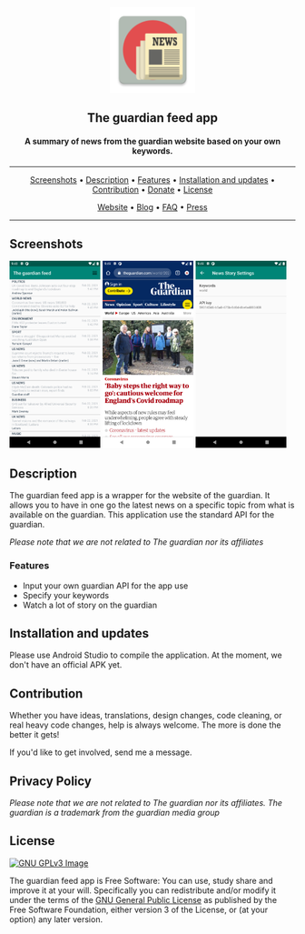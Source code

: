 <p align="center"><img src="app/src/main/res/mipmap-xxhdpi/ic_launcher.png" width="150"></p> 
<h2 align="center"><b>The guardian feed app</b></h2>
<h4 align="center">A summary of news from the guardian website based on your own keywords.</h4>


<hr>
<p align="center"><a href="#screenshots">Screenshots</a> &bull; <a href="#description">Description</a> &bull; <a href="#features">Features</a> &bull; <a href="#installation-and-updates">Installation and updates</a> &bull; <a href="#contribution">Contribution</a> &bull; <a href="#donate">Donate</a> &bull; <a href="#license">License</a></p>
<p align="center"><a href="https://newpipe.net">Website</a> &bull; <a href="https://newpipe.net/blog/">Blog</a> &bull; <a href="https://newpipe.net/FAQ/">FAQ</a> &bull; <a href="https://newpipe.net/press/">Press</a></p>
<hr>

## Screenshots

[<img src="screenshots/Screenshot_1614019715.png" width=160>](screenshots/Screenshot_1614019715.png)
[<img src="screenshots/Screenshot_1614019767.png" width=160>](screenshots/Screenshot_1614019767.png)
[<img src="screenshots/Screenshot_1614019783.png" width=160>](screenshots/Screenshot_1614019783.png)

## Description

The guardian feed app is a wrapper for the website of the guardian. It allows you to have in one go the latest news on a specific topic from what is available on the guardian.
This application use the standard API for the guardian.

*Please note that we are not related to The guardian nor its affiliates*

### Features

* Input your own guardian API for the app use
* Specify your keywords
* Watch a lot of story on the guardian

## Installation and updates
Please use Android Studio to compile the application.
At the moment, we don't have an official APK yet.

## Contribution
Whether you have ideas, translations, design changes, code cleaning, or real heavy code changes, help is always welcome.
The more is done the better it gets!

If you'd like to get involved, send me a message.

## Privacy Policy

*Please note that we are not related to The guardian nor its affiliates.*
*The guardian is a trademark from the guardian media group*

## License
[![GNU GPLv3 Image](https://www.gnu.org/graphics/gplv3-127x51.png)](http://www.gnu.org/licenses/gpl-3.0.en.html)  

The guardian feed app is Free Software: You can use, study share and improve it at your
will. Specifically you can redistribute and/or modify it under the terms of the
[GNU General Public License](https://www.gnu.org/licenses/gpl.html) as
published by the Free Software Foundation, either version 3 of the License, or
(at your option) any later version.  
